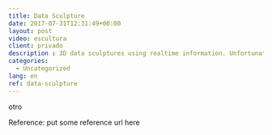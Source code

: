 ```yaml
---
title: Data Sculpture
date: 2017-07-31T12:31:49+00:00
layout: post
video: escultura
client: privado
description : 3D data sculptures using realtime information. Unfortunately our commercial projects are "secret".
categories:
  - Uncategorized
lang: en  
ref: data-sculpture
---
```


otro

<p class="reference">Reference: put some reference url here</p>
